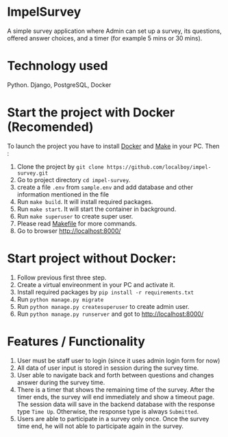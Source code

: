 # ImpelSurvey
A simple survey application where Admin can set up a survey, its questions, offered answer choices, and a timer (for example 5 mins or 30 mins).

# Technology used
Python. Django, PostgreSQL, Docker

# Start the project with Docker (Recomended)
To launch the project you have to install [Docker](https://docs.docker.com/engine/install/) and [Make](https://www.gnu.org/software/make/) in your PC. Then :

1. Clone the project by `git clone https://github.com/localboy/impel-survey.git`
2. Go to project directory `cd impel-survey`.
3. create a file `.env` from `sample.env` and add database and other information mentioned in the file
4. Run `make build`. It will install required packages.
5. Run `make start`. It will start the container in background.
6. Run `make superuser` to create super user.
7. Please read [Makefile](https://github.com/localboy/impel-survey/blob/master/Makefile) for more commands.
8. Go to browser [http://localhost:8000/](http://localhost:8000/)

# Start project without Docker:
1. Follow previous first three step. 
2. Create a virtual envireonment in your PC and activate it. 
3. Install required packages by `pip install -r requirements.txt`
4. Run `python manage.py migrate`
5. Run `python manage.py createsuperuser` to create admin user.
6. Run `python manage.py runserver` and got to [http://localhost:8000/](http://localhost:8000/)

# Features / Functionality
1. User must be staff user to login (since it uses admin login form for now)
2. All data of user input is stored in session during the survey time.
3. User able to navigate back and forth between questions and changes answer during the survey time.
4. There is a timer that shows the remaining time of the survey. After the timer ends, the survey will end immediately and show a timeout page. The session data will save in the backend database with the response type `Time Up`. Otherwise, the response type is always `Submitted`.
5. Users are able to participate in a survey only once. Once the survey time end, he will not able to participate again in the survey.